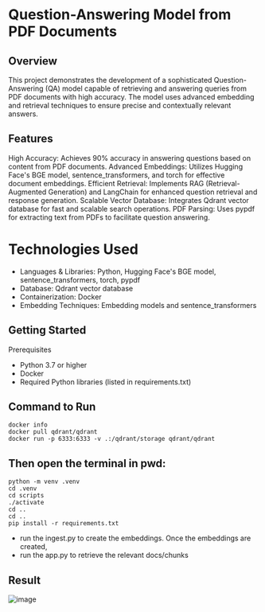 # Question-Answering Model from PDF Documents

## Overview
This project demonstrates the development of a sophisticated Question-Answering (QA) model capable of retrieving and answering queries from PDF documents with high accuracy. The model uses advanced embedding and retrieval techniques to ensure precise and contextually relevant answers.

## Features
High Accuracy: Achieves 90% accuracy in answering questions based on content from PDF documents.
Advanced Embeddings: Utilizes Hugging Face's BGE model, sentence_transformers, and torch for effective document embeddings.
Efficient Retrieval: Implements RAG (Retrieval-Augmented Generation) and LangChain for enhanced question retrieval and response generation.
Scalable Vector Database: Integrates Qdrant vector database for fast and scalable search operations.
PDF Parsing: Uses pypdf for extracting text from PDFs to facilitate question answering.

# Technologies Used
- Languages & Libraries: Python, Hugging Face's BGE model, sentence_transformers, torch, pypdf
- Database: Qdrant vector database
- Containerization: Docker
- Embedding Techniques: Embedding models and sentence_transformers

## Getting Started
Prerequisites
- Python 3.7 or higher
- Docker
- Required Python libraries (listed in requirements.txt)

## Command to Run
```
docker info
docker pull qdrant/qdrant 
docker run -p 6333:6333 -v .:/qdrant/storage qdrant/qdrant
```

## Then open the terminal in pwd:
```
python -m venv .venv 
cd .venv 
cd scripts 
./activate
cd ..
cd ..
pip install -r requirements.txt
```

- run the ingest.py to create the embeddings. Once the embeddings are created,
- run the app.py to retrieve the relevant docs/chunks

## Result
![image](https://github.com/user-attachments/assets/1fec6763-1783-4074-847a-1d04fb90a62b)


